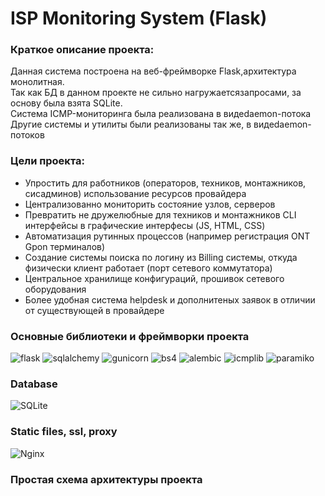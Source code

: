 # ISP Monitoring System (Flask)

### Краткое описание проекта:

Данная система построена на веб-фреймворке Flask,архитектура монолитная.<br/>
Так как БД в данном проекте не сильно нагружаетсязапросами, за основу была взята SQLite.<br/>
Система ICMP-мониторинга была реализована в видеdaemon-потока<br/>
Другие системы и утилиты были реализованы так же, в видеdaemon-потоков


### Цели проекта:

* Упростить для работников (операторов, техников, монтажников, сисадминов) использование ресурсов провайдера
* Централизованно мониторить состояние узлов, серверов
* Превратить не дружелюбные для техников и монтажников CLI интерфейсы в графические интерфесы (JS, HTML, CSS)
* Автоматизация рутинных процессов (например регистрация ONT Gpon терминалов)
* Создание системы поиска по логину из Billing системы, откуда физически клиент работает (порт сетевого коммутатора)
* Центральное хранилище конфигураций, прошивок сетевого оборудования
* Более удобная система helpdesk и дополнитеных заявок в отличии от существующей в провайдере


### Основные библиотеки и фреймворки проекта

![flask](https://img.shields.io/badge/Flask-v3.0.2-blue)
![sqlalchemy](https://img.shields.io/badge/SQLAlchemy-v2.0.25-blue)
![gunicorn](https://img.shields.io/badge/gunicorn-v22.0.0-blue)
![bs4](https://img.shields.io/badge/beautifulsoup4-v4.12.3-blue)
![alembic](https://img.shields.io/badge/alembic-v1.13.1-blue)
![icmplib](https://img.shields.io/badge/icmplib-v3.0.4-blue)
![paramiko](https://img.shields.io/badge/paramiko-v3.4.0-blue)


### Database
 ![SQLite](https://img.shields.io/badge/sqlite-%2307405e.svg?style=for-the-badge&logo=sqlite&logoColor=white)

### Static files, ssl, proxy
![Nginx](https://img.shields.io/badge/nginx-%23009639.svg?style=for-the-badge&logo=nginx&logoColor=white)


### Простая схема архитектуры проекта
















